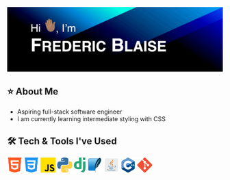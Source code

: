 <img src="images/animated-github-banner.gif" alt="Hi, I'm Frederic Blaise.">

## ⭐️ About Me
- Aspiring full-stack software engineer
- I am currently learning intermediate styling with CSS

## 🛠️ Tech & Tools I've Used
<p>
  <img src="images/html-logo.png" alt="html" height="35px">
  <img src="images/css-logo.png" alt="css" height="35px">
  <img src="images/javascript-logo.png" alt="javascript" height="35px">
  <img src="images/python-logo.png" alt="python" height="35px">
  <img src="images/django-logo.png" alt="django" height="35px">
  <img src="images/sqlite-logo.png" alt="sqlite" height="35px">
  <img src="images/java-logo.png" alt="java" height="35px">
  <img src="images/cpp-logo.png" alt="c plus plus" height="35px">
  <img src="images/git-logo.png" alt="git" height="35px">
</p>
